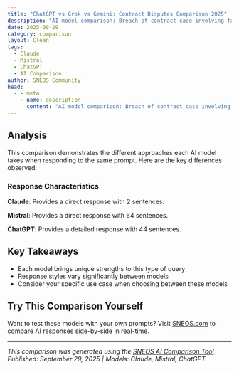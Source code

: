 ```yaml
---
title: "ChatGPT vs Grok vs Gemini: Contract Disputes Comparison 2025"
description: "AI model comparison: Breach of contract case involving failed AI implementation - build the legal argument..."
date: 2025-09-29
category: comparison
layout: Clean
tags:
  - Claude
  - Mistral
  - ChatGPT
  - AI Comparison
author: SNEOS Community
head:
  - - meta
    - name: description
      content: "AI model comparison: Breach of contract case involving failed AI implementation - build the legal argument..."
---
```


<ChatComparison
  title="ChatGPT vs Grok vs Gemini: Contract Disputes Comparison 2025"
  prompt="Breach of contract case involving failed AI implementation - build the legal argument"
  :responses='{
    "Claude": "Invalid API source. Please specify \u0027openai\u0027, \u0027anthropic\u0027, \u0027gemini\u0027, \u0027gemini-grounding\u0027, \u0027deepseek\u0027, \u0027grok\u0027, \u0027grok-live\u0027, or \u0027mistral\u0027.",
    "Mistral": "To build a legal argument for a breach of contract case involving a failed AI implementation, you\u0027ll need to establish that one party failed to fulfill their contractual obligations, resulting in damages to the other party. Here\u0027s a step-by-step outline to help you construct your legal argument:\n\n1. **Establish the existence of a valid contract:**\n   - Prove that there was an offer, acceptance, and consideration (something of value exchanged between the parties).\n   - Show that the contract is valid and enforceable.\n\n2. **Define the contractual obligations:**\n   - Identify the key terms of the contract, such as the scope of work, deliverables, timelines, and performance standards related to the AI implementation.\n   - Refer to specific contract clauses, such as those addressing AI functionality, integration, testing, and acceptance criteria.\n\n3. **Prove breach of contract:**\n   - Demonstrate that one party (the defendant) failed to perform their contractual obligations. For example:\n     - The AI provider did not deliver the AI system as promised.\n     - The AI system did not meet the agreed-upon specifications or performance standards.\n     - The AI provider did not complete the implementation within the agreed-upon timeline.\n     - The AI provider did not properly integrate the AI system with the client\u0027s existing systems.\n   - Use evidence such as emails, project management records, and witness testimonies to support your claims.\n\n4. **Show that the breach was material:**\n   - A material breach is one that is so significant that it defeats the purpose of the contract.\n   - Argue that the failed AI implementation had a substantial impact on the client\u0027s business, operations, or ability to achieve the desired outcomes.\n\n5. **Prove causation:**\n   - Establish a direct link between the defendant\u0027s breach of contract and the plaintiff\u0027s injuries or damages.\n   - Show that the damages would not have occurred but for the defendant\u0027s breach.\n\n6. **Calculate and prove damages:**\n   - Quantify the damages resulting from the breach, such as:\n     - Financial losses due to the failed AI implementation (e.g., lost profits, wasted expenditures, or increased operating costs).\n     - Costs incurred to mitigate the damages (e.g., hiring a new AI provider, purchasing alternative software, or repairing damaged systems).\n     - Intangible damages, if allowed under the contract or applicable law (e.g., reputational harm or loss of business opportunities).\n   - Use expert witnesses, financial records, and other evidence to support your damages calculations.\n\n7. **Address defenses and counterarguments:**\n   - Anticipate and prepare responses to the defendant\u0027s possible defenses, such as:\n     - Claims that the contract was ambiguous or that the plaintiff also breached the contract.\n     - Arguments that the AI provider made a reasonable effort to complete the implementation but was prevented by unforeseen circumstances or the client\u0027s actions.\n     - Contentions that the damages are speculative, remote, or not caused by the breach.\n\n8. **Request appropriate remedies:**\n   - Seek compensation for the damages caused by the breach.\n   - Depending on the circumstances, consider requesting other remedies, such as specific performance (requiring the defendant to complete the AI implementation) or injunctive relief (prohibiting the defendant from engaging in certain conduct).\n\n9. **Cite relevant legal authorities:**\n   - Support your arguments with references to applicable case law, statutes, and contract law principles.\n\n10. **Prepare a clear and concise presentation of your argument:**\n    - Organize your argument in a logical and coherent manner.\n    - Use persuasive writing and oral advocacy skills to effectively communicate your position to the court or arbitrator.\n\nHere\u0027s a simple example of how to structure your argument:\n\n1. Introduction (brief overview of the case and the parties involved).\n2. Factual background (chronology of events leading to the dispute).\n3. The existence of a valid contract.\n4. The defendant\u0027s contractual obligations and breach.\n5. The materiality of the breach.\n6. Causation.\n7. Damages.\n8. Defenses and counterarguments.\n9. Request for remedies.\n10. Conclusion (summary of the argument and requested relief).\n\nAlways consult with a licensed attorney experienced in contract law and AI-related disputes to ensure that your legal argument is well-founded and tailored to the specifics of your case.",
    "ChatGPT": "Certainly! Below is a structured legal argument for a breach of contract case involving a failed AI implementation. This framework covers key elements to establish the claim, potential defenses, and an overview of damages.\n\n---\n\n### Legal Argument: Breach of Contract \u2013 Failed AI Implementation\n\n---\n\n#### 1. **Introduction**\n\nThis case concerns a breach of contract stemming from the defendant\u2019s failure to deliver a functional AI system as stipulated in the parties\u2019 agreement. The plaintiff entered into a contract with the defendant for the development and implementation of a specific AI solution tailored to the plaintiff\u2019s business needs. The defendant failed to perform according to the agreed specifications, causing the plaintiff significant operational and financial harm.\n\n---\n\n#### 2. **Elements of Breach of Contract**\n\nTo prove breach of contract, the plaintiff must establish:\n\n1. **Existence of a valid contract**\n2. **Plaintiff\u2019s performance or excuse for nonperformance**\n3. **Defendant\u2019s breach of the contract terms**\n4. **Damages resulting from the breach**\n\n---\n\n#### 3. **Establishing the Contract**\n\n- The parties entered into a written and/or oral contract specifying the defendant\u2019s obligation to develop an AI system with defined functional requirements, milestones, timelines, and acceptance criteria.\n- The contract includes express representations about the AI system\u2019s capabilities, integration parameters, and performance metrics.\n- Consider any service-level agreements (SLAs), warranties, or dispute resolution clauses.\n\n---\n\n#### 4. **Plaintiff\u2019s Performance**\n\n- The plaintiff fulfilled all contractual obligations, including payment as agreed, providing necessary data access, infrastructure, and cooperation for the AI implementation.\n- If any delays or issues arose on plaintiff\u2019s side, they were excused or did not materially affect the defendant\u2019s ability to perform.\n\n---\n\n#### 5. **Defendant\u2019s Breach**\n\n- The defendant failed to deliver the AI system according to the contract specifications:\n  - Software delivered does not meet the functional requirements (e.g., poor accuracy, failure to integrate with existing systems).\n  - Missed critical milestones or overall project deadlines resulting in delay.\n  - Failure to correct defects or deficiencies after notice.\n- Evidence may include expert testimony, project documentation, emails highlighting issues, failed demos, and test results.\n- Breach may also be constructive if the defendant demonstrated an inability or unwillingness to perform.\n\n---\n\n#### 6. **Causation and Damages**\n\n- As a direct result of the breach:\n  - The plaintiff\u2019s business operations were disrupted, leading to lost profits, increased costs, or reputational harm.\n  - Additional expenses incurred for remediation, alternative solutions, or extended support.\n  - Quantifiable economic damages supported by financial records and expert analysis.\n- The plaintiff may also seek consequential damages, depending on contract terms and foreseeability.\n\n---\n\n#### 7. **Addressing Potential Defendant Defenses**\n\n- **Defendant claims that the AI technology was experimental or that performance issues were due to inherent unpredictability:**  \n  The contract\u2019s specifications and acceptance tests establish a performance baseline. The defendant assumed the risk by agreeing to deliver a functional system with defined outcomes.\n\n- **Plaintiff\u2019s failure to cooperate:**  \n  Plaintiff can demonstrate full compliance with cooperation obligations, timely provision of data, and communication.\n\n- **Force majeure or unforeseen events:**  \n  Absent contract provisions excusing performance, delays and failures attributable to defendant\u2019s internal processes do not constitute excusable nonperformance.\n\n---\n\n#### 8. **Remedies Sought**\n\n- Specific performance (if feasible) or a court order compelling the defendant to correct defects.\n- Damages to compensate for losses caused by the breach.\n- Possible recovery of consequential damages, attorney\u2019s fees, and costs.\n\n---\n\n### Summary\n\nThe plaintiff respectfully requests the court to find that the defendant breached the contractual obligations by failing to deliver the agreed AI solution, causing quantifiable damages to the plaintiff. The evidence will demonstrate the existence of a valid contract, plaintiff\u2019s compliance, defendant\u2019s failure to perform, and resulting harm requiring appropriate relief.\n\n---\n\nIf you need help drafting complaint language, discovery requests, or addressing specific jurisdictional issues, please let me know!"
  }'
  published-date="14:39"
/>

## Analysis

This comparison demonstrates the different approaches each AI model takes when responding to the same prompt. Here are the key differences observed:

### Response Characteristics

**Claude**: Provides a direct response with 2 sentences. 

**Mistral**: Provides a direct response with 64 sentences. 

**ChatGPT**: Provides a detailed response with 44 sentences. 

## Key Takeaways

- Each model brings unique strengths to this type of query
- Response styles vary significantly between models
- Consider your specific use case when choosing between these models

## Try This Comparison Yourself

Want to test these models with your own prompts? Visit [SNEOS.com](https://sneos.com) to compare AI responses side-by-side in real-time.

---

*This comparison was generated using the [SNEOS AI Comparison Tool](https://sneos.com)*
*Published: September 29, 2025 | Models: Claude, Mistral, ChatGPT*
